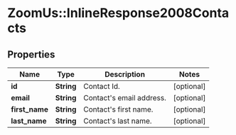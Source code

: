 # ZoomUs::InlineResponse2008Contacts

## Properties
Name | Type | Description | Notes
------------ | ------------- | ------------- | -------------
**id** | **String** | Contact Id. | [optional] 
**email** | **String** | Contact&#39;s email address. | [optional] 
**first_name** | **String** | Contact&#39;s first name. | [optional] 
**last_name** | **String** | Contact&#39;s last name. | [optional] 


